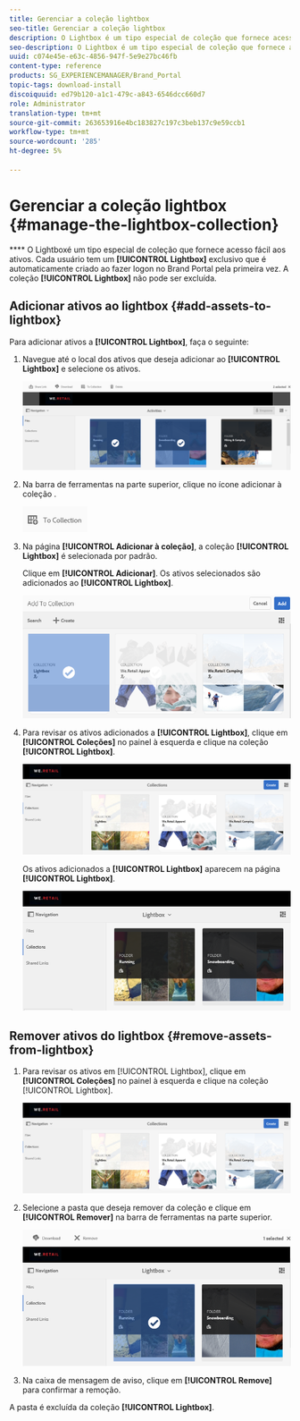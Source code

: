 ```yaml
---
title: Gerenciar a coleção lightbox
seo-title: Gerenciar a coleção lightbox
description: O Lightbox é um tipo especial de coleção que fornece acesso fácil aos ativos. Cada usuário tem um lightbox exclusivo que é criado automaticamente quando faz logon no Brand Portal pela primeira vez. A coleção Lightbox não pode ser excluída.
seo-description: O Lightbox é um tipo especial de coleção que fornece acesso fácil aos ativos. Cada usuário tem um lightbox exclusivo que é criado automaticamente quando faz logon no Brand Portal pela primeira vez. A coleção Lightbox não pode ser excluída.
uuid: c074e45e-e63c-4856-947f-5e9e27bc46fb
content-type: reference
products: SG_EXPERIENCEMANAGER/Brand_Portal
topic-tags: download-install
discoiquuid: ed79b120-a1c1-479c-a843-6546dcc660d7
role: Administrator
translation-type: tm+mt
source-git-commit: 263653916e4bc183827c197c3beb137c9e59ccb1
workflow-type: tm+mt
source-wordcount: '285'
ht-degree: 5%

---
```



# Gerenciar a coleção lightbox {#manage-the-lightbox-collection}

**** O Lightboxé um tipo especial de coleção que fornece acesso fácil aos ativos. Cada usuário tem um **[!UICONTROL Lightbox]** exclusivo que é automaticamente criado ao fazer logon no Brand Portal pela primeira vez. A coleção **[!UICONTROL Lightbox]** não pode ser excluída.

## Adicionar ativos ao lightbox {#add-assets-to-lightbox}

Para adicionar ativos a **[!UICONTROL Lightbox]**, faça o seguinte:

1. Navegue até o local dos ativos que deseja adicionar ao **[!UICONTROL Lightbox]** e selecione os ativos.

   ![](assets/link_sharing_assetselection.png)

1. Na barra de ferramentas na parte superior, clique no ícone adicionar à coleção .

   ![](assets/add_to_collection.png)

1. Na página **[!UICONTROL Adicionar à coleção]**, a coleção **[!UICONTROL Lightbox]** é selecionada por padrão.

   Clique em **[!UICONTROL Adicionar]**. Os ativos selecionados são adicionados ao **[!UICONTROL Lightbox]**.

   ![](assets/add_to_collectionlightbox.png)

1. Para revisar os ativos adicionados a **[!UICONTROL Lightbox]**, clique em **[!UICONTROL Coleções]** no painel à esquerda e clique na coleção **[!UICONTROL Lightbox]**.

   ![](assets/collections_lightbox.png)

   Os ativos adicionados a **[!UICONTROL Lightbox]** aparecem na página **[!UICONTROL Lightbox]**.

   ![](assets/added_to_collectionlightbox.png)

## Remover ativos do lightbox {#remove-assets-from-lightbox}

1. Para revisar os ativos em [!UICONTROL Lightbox], clique em **[!UICONTROL Coleções]** no painel à esquerda e clique na coleção [!UICONTROL Lightbox].

   ![](assets/collections_lightbox-1.png)

1. Selecione a pasta que deseja remover da coleção e clique em **[!UICONTROL Remover]** na barra de ferramentas na parte superior.

   ![](assets/collections_lightboxdelete.png)

1. Na caixa de mensagem de aviso, clique em **[!UICONTROL Remove]** para confirmar a remoção.

A pasta é excluída da coleção **[!UICONTROL Lightbox]**.
